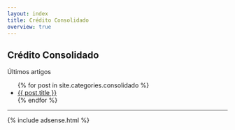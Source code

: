 ```yaml
---
layout: index
title: Crédito Consolidado
overview: true
---
```


## Crédito Consolidado

<span class="latest-article">Últimos artigos</span>

<ul class="index">
  {% for post in site.categories.consolidado %}
    <li><a href="{{ post.url }}">{{ post.title }}</a></li>
  {% endfor %}
</ul>

<hr/>

<div class="sponsor">
    {% include adsense.html %}
</div>
